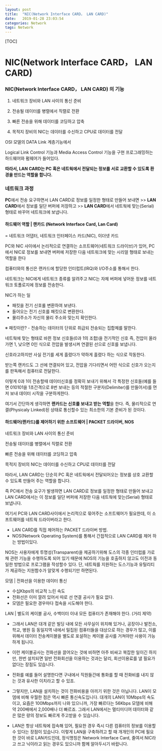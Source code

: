 ```yaml
---
layout: post
title:  "NIC(Network Interface CARD， LAN CARD)"
date:   2019-01-28 23:03:54
categories: Network
tags: Network
---
```


[TOC]



# NIC(Network Interface CARD， LAN CARD) 



### NIC(Network Interface CARD， LAN CARD) 의 기능

1. 네트워크 장비와 LAN 사이의 통신 준비

2. 전송될 데이터를 병렬에서 직렬로 전환

3. 빠른 전송을 위해 데이터를 코딩하고 압축

4. 목적지 장비의 NIC는 데이터를 수신하고 CPU로 데이터를 전달



OSI 모델의 DATA Link 계층기능에서

Logical Link Control 기능과 Media Access Control 기능을 구현 프로그래밍하는 하드웨어와 펌웨어가 들어있다.

**따라서, LAN CARD는 PC 혹은 네트웍에서 전달되는 정보를 서로 교환할 수 있도록 환경을 만드는 역할을 합니다.**



### 네트워크 과정

**PC**에서 전송 요구하면서 LAN CARD로 정보를 일정한 형태로 만들어 보내면 >> **LAN CARD**에서 정보를 일단 버퍼에 저장하고 >> **LAN CARD**에서 네트웍에 맞는(Serial) 형태로 바꾸어 네트워크에 보냅니다.



#### 하드웨어 역할 | 랜카드 (Network Interface Card, Lan Card)

 = 네트워크 어댑터, 네트워크 인터페이스 카드(NIC), 이더넷 카드

PC와 NIC 사이에서 논리적으로 연결하는 소프트웨어(네트워크 드라이브)가 있어, PC에서 NIC로 정보를 보내면 버퍼에 저장한 다음 네트워크에 맞는 시리얼 형태로 보내는 역할을 한다

컴퓨터와의 통신은 랜카드에 할당한 인터럽트(IRQ)와 I/O주소를 통해서 한다.

네트워크는 NIC에게 네트워크 종류를 알려주고 NIC는 자체 버퍼에 넣어둔 정보를 네트워크 토폴로지에 정보를 전송한다.

NIC가 하는 일

- 패킷을 전기 신호롤 변환하여 보낸다.
- 들어오는 전기 신호를 패킷으로 변환한다.
- 물리주소가 자신의 물리 주소와 맞는지 확인한다.

※ 패킷이란? - 전송하는 데이터의 단위로 취급되 전송되는 집합체를 말한다.

네트웍에 맞는 형태로 바뀐 정보 신호들(0과 1의 조합)을 전기적인 신호 즉, 전압이 올라가면 1, 낮으면 0인 식으로 전압을 발생시켜 연결된 선으로 신호를 보냅니다.

신호라고하지만 사실 전기를 세게 흘렸다가 약하게 흘렸다 하는 식으로 작동한다.

받는쪽 랜카드도 그 선에 연결되어 있고, 전압을 기다리면서 어떤 식으로 신호가 오는지를 판독해서 컴퓨터로 전달한다.

이렇게 0과 1이 전송할때 데이터신호를 정확히 보내기 위해서 각  특정한 신호들(예를 들면 010101을 1초간격으로 8번 보내는 등의 적절한 구분자(Delimiter)를 만들어서)를 먼저 보내 데이터 시작을 구분하게한다.

여기서 간단하게 생각하면 **랜카드는 신호를 보내고 받는 역할**을 한다. 즉, 물리적으로 연결(Physicaly Linked)된 상태로 통신할수 있는 최소한의 기본 준비가 된 것이다.



#### 하드웨어(랜카드)를 제어하기 위한 소프트웨어 | PACKET 드라이버, NOS

네트워크 장비와 LAN 사이의 통신 준비

전송될 데이터를 병렬에서 직렬로 전환

빠른 전송을 위해 데이터를 코딩하고 압축

목적지 장비의 NIC는 데이터를 수신하고 CPU로 데이터를 전달

따라서, LAN CARD는 단순히 PC 혹은 네트웍에서 전달되어오는 정보를 상호 교환할 수 있도록 만들어 주는 역할을 합니다.

즉 PC에서 전송 요구가 발생하면 LAN CARD로 정보를 일정한 형태로 만들어 보내고 LAN CARD에서는 이 정보를 일단 버퍼에 저장한 다음 네트웍에 맞는(Serial) 형태로 보냅니다.

여기서 PC와 LAN CARD사이에서 논리적으로 묶어주는 소프트웨어가 필요한데, 이 소프트웨어를 네트웍 드라이버라고 한다.

- LAN CARD를 직접 제어하는 PACKET 드라이버 방법.
- NOS(Network Operating System)를 통해서 간접적으로 LAN CARD를 제어 하는 방법이있다.

NOS는 사용자에게 투명성(Transparent)을 제공하기위해 도스의 각종 인터럽를 가로채 관련 기능을 수행하도록 되어 있기 때문에 NOS의 기능을 호출하지 않고도 이전과 동일한 방법으로 프로그램을 작성할수 있다. 단, 네트웍를 지원하는 도스기능과 유틸리티가 제공하는 지원함수가 알맞게 수행되기만 하면된다.



모뎀 | 전화선을 이용한 데이터 통신

- 수십Kbps의 비교적 느린 속도
- 전화선은 이미 깔려 있어서 따로 선 연결 공사가 필요 없다.
- 모뎀은 필요한 경우마다 접속을 시도해야 한다.



LAN | 별도의 케이블 공사, 수백미터 이내 모든 컴퓨터가 존재해야 한다. (거리 제약)

- 그래서 LAN은 대개 같은 빌딩 내에 모든 사무실이 위치해 있거나, 공장이나 발전소, 학교, 병원 등 동일지역 내에서 밀집된 컴퓨터들을 대상으로 하는 경우가 많고, 이를 위해서 데이터 전송케이블을 별도로 포설하는 케이블 공사를 거쳐야만 사용이 가능하게 됩니다.
- 이런 케이블공사는 전화선을 끌어오는 것에 비하면 아주 비싸고 복잡한 일이긴 하지만, 한번 설치되면 일반 전화회선을 이용하는 것과는 달리, 회선이용료를 낼 필요가 없다는 장점도 있습니다.
- 전화를 예를 들어 설명한다면 구내에서 직원들간에 통화를 할 때 전화비를 내지 않는 것과 유사한 이치라고 할 수 있죠.

- 그렇지만, LAN을 설치하는 것이 전화비용을 아끼기 위한 것은 아닙니다. LAN이 모뎀에 비해 우월한 점은 역시 빠른 통신속도입니다. 대개의 LAN이 10Mbps의 속도이고, 요즘은 100Mbps까지 나와 있으니까, 가장 빠르다는 56Kbps 모뎀에 비해 약 200배에서 2,000배나 더 빠르죠. 그래서 LAN에서는 멀티미디어 데이터와 같은 많은 량의 정보도 빠르게 주고받을 수 있습니다.

- LAN은 항상 네트웍에 접속해 있어, 필요한 경우 즉시 다른 컴퓨터의 정보를 이용할 수 있다는 장점이 있습니다. 이렇게 LAN을 구축하려고 할 때 개개인의 PC에 필요한 것이 바로 LAN카드인데, 정식명칭은 Network Interface Card, 줄여서 NIC라고 쓰고 닉이라고 읽는 경우도 있으니까 함께 알아두시기 바랍니다.